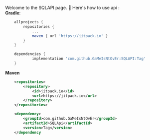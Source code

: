 Welcome to the SQLAPI page. 👋
  Here's how to use api :   
**Gradle**:
```gradle
	allprojects {
		repositories {
			...
			maven { url 'https://jitpack.io' }
		}
	}
```
```gradle
	dependencies {
	        implementation 'com.github.GaMeIsNtOvEr:SQLAPI:Tag'
	}
```
**Maven**
```xml
	<repositories>
		<repository>
		    <id>jitpack.io</id>
		    <url>https://jitpack.io</url>
		</repository>
	</repositories>
``` 
```xml
	<dependency>
	    <groupId>com.github.GaMeIsNtOvEr</groupId>
	    <artifactId>SQLApi</artifactId>
	    <version>Tag</version>
	</dependency
```
